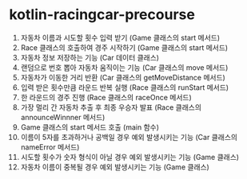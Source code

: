 # kotlin-racingcar-precourse
1. 자동차 이름과 시도할 횟수 입력 받기 (Game 클래스의 start 메서드)
2. Race 클래스의 호출하여 경주 시작하기 (Game 클래스의 start 메서드)
3. 자동차 정보 저장하는 기능 (Car 데이터 클래스)
4. 랜덤으로 번호 뽑아 자동차 움직이는 기능 (Car 클래스의 move 메서드)
5. 자동차가 이동한 거리 반환 (Car 클래스의 getMoveDistance 메서드)
6. 입력 받은 횟수만큼 라운드 반복 실행 (Race 클래스의 runStart 메서드)
7. 한 라운드의 경주 진행 (Race 클래스의 raceOnce 메서드)
8. 가장 멀리 간 자동차 추출 후 최종 우승자 발표 (Race 클래스의 announceWinnner 메서드)
9. Game 클래스의 start 메서드 호출 (main 함수)
10. 이름이 5자를 초과하거나 공백일 경우 예외 발생시키는 기능 (Car 클래스의 nameError 메서드)
11. 시도할 횟수가 숫자 형식이 아닐 경우 예외 발생시키는 기능 (Game 클래스)
12. 자동차 이름이 중복될 경우 예외 발생시키는 기능 (Game 클래스)
